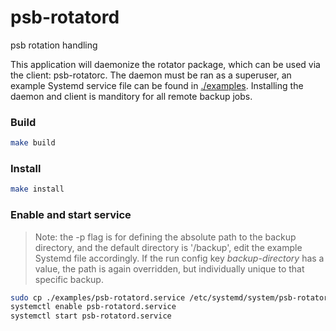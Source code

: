 # psb-rotatord
psb rotation handling

This application will daemonize the rotator package, which can be used via the client: psb-rotatorc. The daemon must be ran as a superuser, an example Systemd service file can be found in [./examples](examples). Installing the daemon and client is manditory for all remote backup jobs.

### Build
```sh
make build
```

### Install
```sh
make install
```

### Enable and start service
> Note: the -p flag is for defining the absolute path to the backup directory, and the default directory is '/backup', edit the example Systemd file accordingly. If the run config key *backup-directory* has a value, the path is again overridden, but individually unique to that specific backup.

```sh
sudo cp ./examples/psb-rotatord.service /etc/systemd/system/psb-rotatord.service
systemctl enable psb-rotatord.service
systemctl start psb-rotatord.service
```